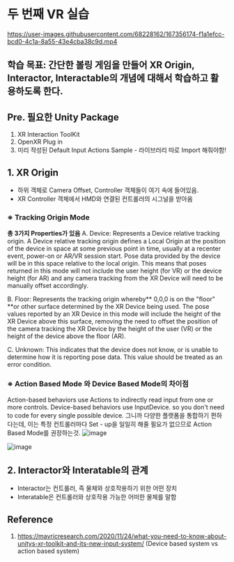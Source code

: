 # 두 번째 VR 실습

https://user-images.githubusercontent.com/68228162/167356174-f1a1efcc-bcd0-4c1a-8a55-43e4cba38c9d.mp4

## 학습 목표: 간단한 볼링 게임을 만들어 XR Origin, Interactor, Interactable의 개념에 대해서 학습하고 활용하도록 한다.

## Pre. 필요한 Unity Package
1. XR Interaction ToolKit
2. OpenXR Plug in
3. 미리 작성된 Default Input Actions Sample - 라이브러리 따로 Import 해줘야함!

## 1. XR Origin 
- 하위 객체로 Camera Offset, Controller 객체들이 여기 속에 들어있음.
- XR Controller 객체에서 HMD와 연결된 컨트롤러의 시그널을 받아옴 

### ※ Tracking Origin Mode
**총 3가지 Properties가 있음**
A. Device: Represents a Device relative tracking origin. A Device relative tracking origin defines a Local Origin at the position of the device in space at some previous point in time, usually at a recenter event, power-on or AR/VR session start. Pose data provided by the device will be in this space relative to the local origin. This means that poses returned in this mode will not include the user height (for VR) or the device height (for AR) and any camera tracking from the XR Device will need to be manually offset accordingly.

B. Floor: Represents the tracking origin whereby** 0,0,0 is on the "floor" **or other surface determined by the XR Device being used. The pose values reported by an XR Device in this mode will include the height of the XR Device above this surface, removing the need to offset the position of the camera tracking the XR Device by the height of the user (VR) or the height of the device above the floor (AR).

C. Unknown:  This indicates that the device does not know, or is unable to determine how it is reporting pose data. This value should be treated as an error condition.

### **※ Action Based Mode 와 Device Based Mode의 차이점** 
Action-based behaviors use Actions to indirectly read input from one or more controls. Device-based behaviors use InputDevice. so you don't need to code for every single possible device. 그니까 다양한 플랫폼을 통합하기 편하다는데, 이는 특정 컨트롤러마다 Set - up을 일일히 해줄 필요가 없으므로 Action Based Mode를 권장하는것. 
![image](https://user-images.githubusercontent.com/68228162/167357134-e6b199d8-6bab-44e4-9280-ef2343f29961.png)

![image](https://user-images.githubusercontent.com/68228162/167357140-aeb396c5-27c8-49a5-ba17-1bdaf3a0b455.png)


## 2. Interactor와 Interatable의 관계
- Interactor는 컨트롤러, 즉 물체와 상호작용하기 위한 어떤 장치
- Interatable은 컨트롤러와 상호작용 가능한 어떠한 물체를 말함 


## Reference 
1. https://mavricresearch.com/2020/11/24/what-you-need-to-know-about-unitys-xr-toolkit-and-its-new-input-system/  (Device based system vs action based system)
